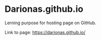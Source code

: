 # Darionas.github.io
Lerning purpose for hosting page on GitHub.

Link to page: https://darionas.github.io/
